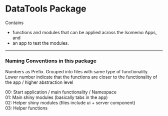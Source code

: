 # DataTools Package

Contains 

- functions and modules that can be applied across the Isomemo Apps, and
- an app to test the modules.

---

### Naming Conventions in this package
Numbers as Prefix. Grouped into files with same type of functionality.  
Lower number indicate that the functions are closer to the functionality of the app / higher abstraction level

00: Start application / main functionality / Namespace  
01: Main shiny modules (basically tabs in the app)  
02: Helper shiny modules (files include ui + server component)  
03: Helper functions
